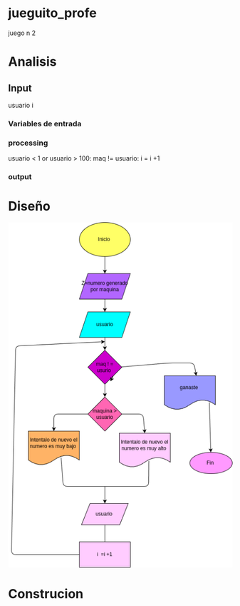 # jueguito_profe
juego n 2

# Analisis


## Input

usuario
i

### Variables de entrada

### processing

usuario < 1 or usuario > 100:
maq != usuario:
i = i +1

### output

# Diseño
![Diagrama de flugo](driagrama.png "Diagrama de flujo")

# Construcion